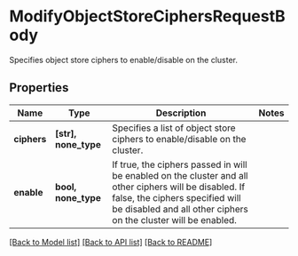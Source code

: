 # ModifyObjectStoreCiphersRequestBody

Specifies object store ciphers to enable/disable on the cluster.

## Properties
Name | Type | Description | Notes
------------ | ------------- | ------------- | -------------
**ciphers** | **[str], none_type** | Specifies a list of object store ciphers to enable/disable on the cluster. | 
**enable** | **bool, none_type** | If true, the ciphers passed in will be enabled on the cluster and all other ciphers will be disabled. If false, the ciphers specified will be disabled and all other ciphers on the cluster will be enabled. | 

[[Back to Model list]](../README.md#documentation-for-models) [[Back to API list]](../README.md#documentation-for-api-endpoints) [[Back to README]](../README.md)


